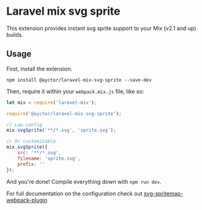 # Laravel mix svg sprite

This extension provides instant svg sprite support to your Mix (v2.1 and up) builds.

## Usage

First, install the extension.

```
npm install @ayctor/laravel-mix-svg-sprite --save-dev
```

Then, require it within your `webpack.mix.js` file, like so:

```js
let mix = require('laravel-mix');

require('@ayctor/laravel-mix-svg-sprite');

// Low config
mix.svgSprite('**/*.svg', 'sprite.svg');

// Or customizable
mix.svgSprite({
    src: '**/*.svg',
    filename: 'sprite.svg',
    prefix: ''
});
```

And you're done! Compile everything down with `npm run dev`.

For full documentation on the configuration check out [svg-spritemap-webpack-plugin](https://github.com/cascornelissen/svg-spritemap-webpack-plugin)
